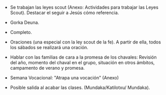 [nombre]: <> (Tercer trimestre)
[sidebar]: <> (3º trimestre)
[icon]: <> (fa-3)
[exit]: <> (exit)

- Se trabajan las leyes scout (Anexo: Actividades para trabajar las Leyes Scout). Destacar el seguir a Jesús cómo referencia.

- Gorka Deuna.

- Completo.

- Oraciones (una especial con la ley scout de la fe). A partir de ella, todos los sábados se realizará una oración.

- Hablar con las familias de cara a la promesa de los chavales: Revisión del año, momento del chaval en el grupo, situación en otros ámbitos, campamento de verano y promesa.

- Semana Vocacional: "Atrapa una vocación" (Anexo)

- Posible salida al acabar las clases. (Mundaka/Katilotxu/ Mundaka).